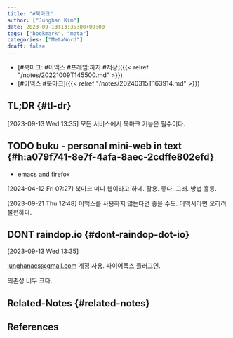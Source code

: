 ```yaml
---
title: "#북마크"
author: ["Junghan Kim"]
date: 2023-09-13T13:35:00+09:00
tags: ["bookmark", "meta"]
categories: ["MetaWord"]
draft: false
---
```


-   [#북마크: #이맥스 #프레임:까지 #저장]({{< relref "/notes/20221009T145500.md" >}})
-   [#이맥스 #북마크]({{< relref "/notes/20240315T163914.md" >}})


## TL;DR {#tl-dr}

<span class="timestamp-wrapper"><span class="timestamp">[2023-09-13 Wed 13:35] </span></span> 모든 서비스에서 북마크 기능은 필수이다.


## <span class="org-todo todo TODO">TODO</span> buku - personal mini-web in text {#h:a079f741-8e7f-4afa-8aec-2cdffe802efd}

-   emacs and firefox

<span class="timestamp-wrapper"><span class="timestamp">[2024-04-12 Fri 07:27] </span></span> 북마크 미니 웹이라고 하네. 활용. 좋다. 그래. 방법 훌륭.

<span class="timestamp-wrapper"><span class="timestamp">[2023-09-21 Thu 12:48] </span></span> 이맥스를 사용하지 않는다면 좋을 수도. 이맥서라면 오히려 불편하다.


## DONT raindop.io {#dont-raindop-dot-io}

<span class="timestamp-wrapper"><span class="timestamp">[2023-09-13 Wed 13:35]</span></span>

junghanacs@gmail.com 계정 사용. 파이어폭스 플러그인.

의존성 너무 크다.


## Related-Notes {#related-notes}

## References

<style>.csl-entry{text-indent: -1.5em; margin-left: 1.5em;}</style><div class="csl-bib-body">
</div>
